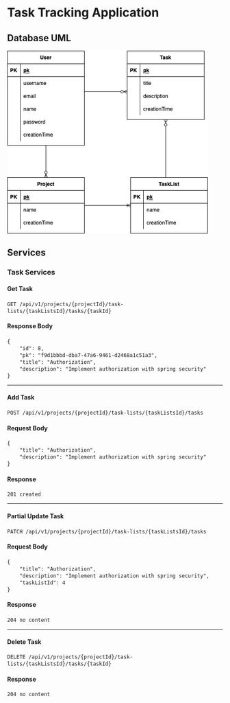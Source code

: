 # Task Tracking Application
## Database UML
![database uml](/src/main/resources/static/task-tracking-application.drawio.png)

## Services 
### Task Services 
#### Get Task
    GET /api/v1/projects/{projectId}/task-lists/{taskListsId}/tasks/{taskId}
#### Response Body
    {
        "id": 8,
        "pk": "f9d1bbbd-dba7-47a6-9461-d2468a1c51a3",
        "title": "Authorization",
        "description": "Implement authorization with spring security"
    }
---
#### Add Task
    POST /api/v1/projects/{projectId}/task-lists/{taskListsId}/tasks
#### Request Body
    {
        "title": "Authorization",
        "description": "Implement authorization with spring security"
    }
#### Response
    201 created 
---
#### Partial Update Task
    PATCH /api/v1/projects/{projectId}/task-lists/{taskListsId}/tasks
#### Request Body
    {
        "title": "Authorization",
        "description": "Implement authorization with spring security",
        "taskListId": 4
    }
#### Response
    204 no content 
---
#### Delete Task
    DELETE /api/v1/projects/{projectId}/task-lists/{taskListsId}/tasks/{taskId}
#### Response
    204 no content 
